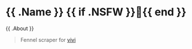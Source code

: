 # {{ .Name }} {{ if .NSFW }}🔞{{ end }}

{{ .About }}

> Fennel scraper for [vivi](https://github.com/vivi-app/vivi)
